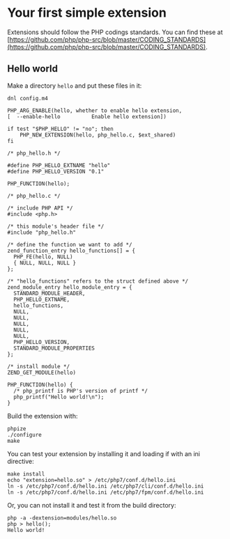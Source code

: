 # Your first simple extension

Extensions should follow the PHP codings standards. You can find these at
[https://github.com/php/php-src/blob/master/CODING_STANDARDS](https://github.com/php/php-src/blob/master/CODING_STANDARDS).

## Hello world

Make a directory ```hello``` and put these files in it:

```
dnl config.m4

PHP_ARG_ENABLE(hello, whether to enable hello extension,
[  --enable-hello          Enable hello extension])

if test "$PHP_HELLO" != "no"; then
    PHP_NEW_EXTENSION(hello, php_hello.c, $ext_shared)
fi
```

```
/* php_hello.h */

#define PHP_HELLO_EXTNAME "hello"
#define PHP_HELLO_VERSION "0.1"

PHP_FUNCTION(hello);
```

```
/* php_hello.c */

/* include PHP API */
#include <php.h>

/* this module's header file */
#include "php_hello.h"

/* define the function we want to add */
zend_function_entry hello_functions[] = {
  PHP_FE(hello, NULL)
  { NULL, NULL, NULL }
};

/* "hello_functions" refers to the struct defined above */
zend_module_entry hello_module_entry = {
  STANDARD_MODULE_HEADER,
  PHP_HELLO_EXTNAME,
  hello_functions,
  NULL,
  NULL,
  NULL,
  NULL,
  NULL,
  PHP_HELLO_VERSION,
  STANDARD_MODULE_PROPERTIES
};

/* install module */
ZEND_GET_MODULE(hello)

PHP_FUNCTION(hello) {
  /* php_printf is PHP's version of printf */
  php_printf("Hello world!\n");
}
```

Build the extension with:

```
phpize
./configure
make
```

You can test your extension by installing it and loading if with an ini directive:

```
make install
echo "extension=hello.so" > /etc/php7/conf.d/hello.ini
ln -s /etc/php7/conf.d/hello.ini /etc/php7/cli/conf.d/hello.ini
ln -s /etc/php7/conf.d/hello.ini /etc/php7/fpm/conf.d/hello.ini
```

Or, you can not install it and test it from the build directory:

```
php -a -dextension=modules/hello.so
php > hello();
Hello world!
```

